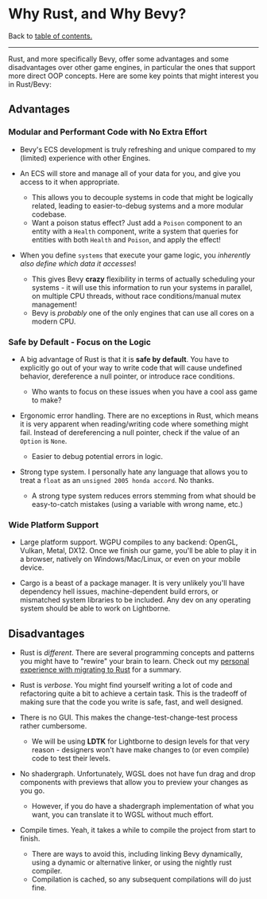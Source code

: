 # Why Rust, and Why Bevy?

Back to [table of contents.](/resources/programming/index.md)

---

Rust, and more specifically Bevy, offer some advantages and some disadvantages over other game engines, in particular the ones that support more direct OOP concepts. Here are some key points that might interest you in Rust/Bevy:

## Advantages

### Modular and Performant Code with No Extra Effort

- Bevy's ECS development is truly refreshing and unique compared to my (limited) experience with other Engines.

- An ECS will store and manage all of your data for you, and give you access to it when appropriate.
    - This allows you to decouple systems in code that might be logically related, leading to easier-to-debug systems and a more modular codebase.
    - Want a poison status effect? Just add a `Poison` component to an entity with a `Health` component, write a system that queries for entities with both `Health` and `Poison`, and apply the effect!

- When you define `systems` that execute your game logic, you *inherently also define which data it accesses*!
    - This gives Bevy **crazy** flexibility in terms of actually scheduling your systems - it will use this information to run your systems in parallel, on multiple CPU threads, without race conditions/manual mutex management!
    - Bevy is *probably* one of the only engines that can use all cores on a modern CPU.

### Safe by Default - Focus on the Logic

- A big advantage of Rust is that it is **safe by default**. You have to explicitly go out of your way to write code that will cause undefined behavior, dereference a null pointer, or introduce race conditions.
    - Who wants to focus on these issues when you have a cool ass game to make?

- Ergonomic error handling. There are no exceptions in Rust, which means it is very apparent when reading/writing code where something might fail. Instead of dereferencing a null pointer, check if the value of an `Option` is `None`.
    - Easier to debug potential errors in logic.

- Strong type system. I personally hate any language that allows you to treat a `float` as an `unsigned 2005 honda accord`. No thanks. 
    - A strong type system reduces errors stemming from what should be easy-to-catch mistakes (using a variable with wrong name, etc.)

### Wide Platform Support

- Large platform support. WGPU compiles to any backend: OpenGL, Vulkan, Metal, DX12. Once we finish our game, you'll be able to play it in a browser, natively on Windows/Mac/Linux, or even on your mobile device.

- Cargo is a beast of a package manager. It is very unlikely you'll have dependency hell issues, machine-dependent build errors, or mismatched system libraries to be included. Any dev on any operating system should be able to work on Lightborne.

## Disadvantages

- Rust is *different*. There are several programming concepts and patterns you might have to "rewire" your brain to learn. Check out my [personal experience with migrating to Rust](/resources/programming/learning-rust.md) for a summary.

- Rust is *verbose*. You might find yourself writing a lot of code and refactoring quite a bit to achieve a certain task. This is the tradeoff of making sure that the code you write is safe, fast, and well designed.

- There is no GUI. This makes the change-test-change-test process rather cumbersome.
    - We will be using **LDTK** for Lightborne to design levels for that very reason - designers won't have make changes to (or even compile) code to test their levels.

- No shadergraph. Unfortunately, WGSL does not have fun drag and drop components with previews that allow you to preview your changes as you go. 
    - However, if you do have a shadergraph implementation of what you want, you can translate it to WGSL without much effort.

- Compile times. Yeah, it takes a while to compile the project from start to finish. 
    - There are ways to avoid this, including linking Bevy dynamically, using a dynamic or alternative linker, or using the nightly rust compiler. 
    - Compilation is cached, so any subsequent compilations will do just fine.

